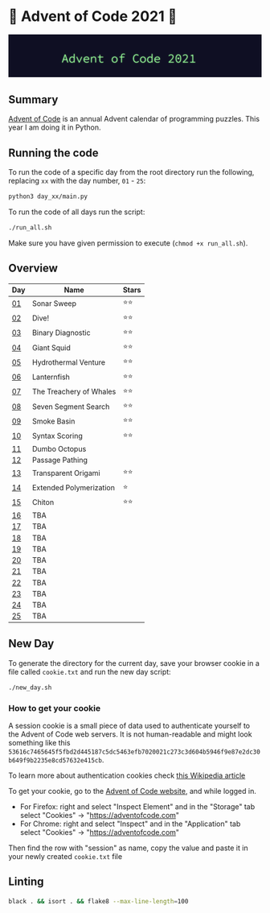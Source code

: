 # 🎄 Advent of Code 2021 🎄

![AoC2021 logo](https://raw.githubusercontent.com/orfeasa/advent-of-code-2021/master/header.png)

## Summary

[Advent of Code](http://adventofcode.com/) is an annual Advent calendar of programming puzzles.
This year I am doing it in Python.

## Running the code

To run the code of a specific day from the root directory run the following, replacing `xx` with the day number, `01` - `25`:

```sh
python3 day_xx/main.py
```

To run the code of all days run the script:

```sh
./run_all.sh
```

Make sure you have given permission to execute (`chmod +x run_all.sh`).

## Overview

| Day                                        | Name                    | Stars |
| ------------------------------------------ | ----------------------- | ----- |
| [01](https://adventofcode.com/2021/day/1)  | Sonar Sweep             | ⭐⭐    |
| [02](https://adventofcode.com/2021/day/2)  | Dive!                   | ⭐⭐    |
| [03](https://adventofcode.com/2021/day/3)  | Binary Diagnostic       | ⭐⭐    |
| [04](https://adventofcode.com/2021/day/4)  | Giant Squid             | ⭐⭐    |
| [05](https://adventofcode.com/2021/day/5)  | Hydrothermal Venture    | ⭐⭐    |
| [06](https://adventofcode.com/2021/day/6)  | Lanternfish             | ⭐⭐    |
| [07](https://adventofcode.com/2021/day/7)  | The Treachery of Whales | ⭐⭐    |
| [08](https://adventofcode.com/2021/day/8)  | Seven Segment Search    | ⭐⭐    |
| [09](https://adventofcode.com/2021/day/9)  | Smoke Basin             | ⭐⭐    |
| [10](https://adventofcode.com/2021/day/10) | Syntax Scoring          | ⭐⭐    |
| [11](https://adventofcode.com/2021/day/11) | Dumbo Octopus           |       |
| [12](https://adventofcode.com/2021/day/12) | Passage Pathing         |       |
| [13](https://adventofcode.com/2021/day/13) | Transparent Origami     | ⭐⭐    |
| [14](https://adventofcode.com/2021/day/14) | Extended Polymerization | ⭐     |
| [15](https://adventofcode.com/2021/day/15) | Chiton                  | ⭐⭐    |
| [16](https://adventofcode.com/2021/day/16) | TBA                     |       |
| [17](https://adventofcode.com/2021/day/17) | TBA                     |       |
| [18](https://adventofcode.com/2021/day/18) | TBA                     |       |
| [19](https://adventofcode.com/2021/day/19) | TBA                     |       |
| [20](https://adventofcode.com/2021/day/20) | TBA                     |       |
| [21](https://adventofcode.com/2021/day/21) | TBA                     |       |
| [22](https://adventofcode.com/2021/day/22) | TBA                     |       |
| [23](https://adventofcode.com/2021/day/23) | TBA                     |       |
| [24](https://adventofcode.com/2021/day/24) | TBA                     |       |
| [25](https://adventofcode.com/2021/day/25) | TBA                     |       |

## New Day

To generate the directory for the current day, save your browser cookie in a file called `cookie.txt` and run the new day script:

```sh
./new_day.sh
```

### How to get your cookie

A session cookie is a small piece of data used to authenticate yourself to the
Advent of Code web servers. It is not human-readable and might look something
like this `53616c7465645f5fbd2d445187c5dc5463efb7020021c273c3d604b5946f9e87e2dc30b649f9b2235e8cd57632e415cb`.

To learn more about authentication cookies check [this Wikipedia article](https://en.wikipedia.org/wiki/HTTP_cookie)

To get your cookie, go to the [Advent of Code website](https://adventofcode.com/), and while logged in.

- For Firefox: right and select "Inspect Element" and in the "Storage" tab select "Cookies" → "https://adventofcode.com"
- For Chrome: right and select "Inspect" and in the "Application" tab select "Cookies" → "https://adventofcode.com"

Then find the row with "session" as name, copy the value and paste it in your newly created `cookie.txt` file

## Linting

```sh
black . && isort . && flake8 --max-line-length=100
```
